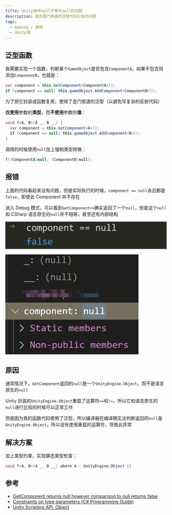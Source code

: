 ```yaml
---
title: Unity3D中null不等于null的问题
description: 因为歪门邪道的泛型代码引发的问题
tags:
  - Gaming / 游戏
  - Unity3D
---
```


## 泛型函数

我需要实现一个函数，判断某个`GameObject`是否包含`ComponentA`，如果不包含则添加`ComponentB`，也就是：

```cs
var component = this.GetComponent<ComponentA>();
if (component == null) this.gameObject.AddComponent<ComponentB>();
```

为了把它封装成函数复用，使用了歪门邪道的泛型（以避免写复杂的反射代码）

**仅使用**参数的**类型**，而**不使用**参数的**值**：

```cs
void f<A, B>(A _, B __) {
  var component = this.GetComponent<A>();
  if (component == null) this.gameObject.AddComponent<B>();
}
```

调用的时候使用`null`加上强制类型转换：

```cs
f((ComponentA)null, (ComponentB)null);
```

## 报错

上面的代码看起来没有问题，但是实际执行的时候，`component == null`永远都是`false`，即使此 Component 并不存在

进入 Debug 模式，可以看到`GetComponent<>`确实返回了一个`null`，但是这个`null`和 CSharp 语言原生的`null`并不相等，甚至还有内部结构

![39-2](./_img/39-2.png)

![39-1](./_img/39-1.png)

## 原因

通常情况下，`GetComponent`返回的`null`是一个`UnityEngine.Object`，而不是语言原生的`null`

Unity 封装的`UnityEngine.Object`重载了运算符`==`和`!=`，所以它和语言原生的`null`进行比较的时候可以正常工作

但是因为我的函数代码使用了泛型，所以编译器在编译期无法判断返回的`null`是`UnityEngine.Object`，所以没有使用重载的运算符，导致此异常

## 解决方案

加上类型约束，实现静态类型检查：

```cs
void f<A, B>(A _, B __) where A : UnityEngine.Object {}
```

## 参考

- [GetComponent returns null however comparison to null returns false](https://answers.unity.com/questions/1243356/getcomponent-returns-null-however-comparison-to-nu.html)
- [Constraints on type parameters (C# Programming Guide)](https://docs.microsoft.com/en-us/dotnet/csharp/programming-guide/generics/constraints-on-type-parameters)
- [Unity Scripting API: Object](https://docs.unity3d.com/ScriptReference/Object.html)
